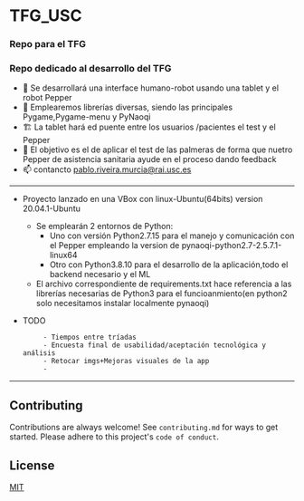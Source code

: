 
# TFG_USC
### Repo para el TFG
            

### Repo dedicado al desarrollo del TFG 


- 🔭 Se desarrollará una interface humano-robot usando una tablet y el robot Pepper
- 🌱 Emplearemos librerías diversas, siendo las principales Pygame,Pygame-menu y PyNaoqi
- 🏗 La tablet hará ed puente entre  los usuarios /pacientes el test y el Pepper
- 💬 El objetivo es el de aplicar el test de las palmeras de forma que nuetro Pepper de asistencia sanitaria ayude en el proceso dando feedback
- 📫 contancto pablo.riveira.murcia@rai.usc.es




---
- Proyecto lanzado en una VBox con linux-Ubuntu(64bits) version 20.04.1-Ubuntu
    - Se emplearán 2 entornos de Python:
        - Uno con versión Python2.7.15 para el manejo y comunicación con el Pepper empleando la version de pynaoqi-python2.7-2.5.7.1-linux64
        - Otro con Python3.8.10 para el desarrollo de la aplicación,todo el backend necesario y el ML
    - El archivo correspondiente de requirements.txt hace referencia a las librerías necesarias de Python3 para el funcioanmiento(en python2 solo necesitamos instalar localmente pynaoqi)

-  TODO

            - Tiempos entre tríadas
            - Encuesta final de usabilidad/aceptación tecnológica y análisis
            - Retocar imgs+Mejoras visuales de la app
            - 




---


## Contributing
Contributions are always welcome!
See `contributing.md` for ways to get started.
Please adhere to this project's `code of conduct`.


## License
[MIT](http://opensource.org/licenses/MIT)
